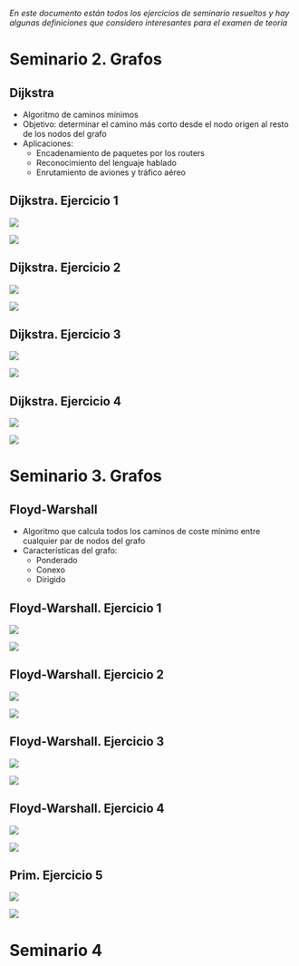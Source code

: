 *En este documento están todos los ejercicios de seminario resueltos y hay algunas definiciones que considero interesantes para el examen de teoría*
# Seminario 2. Grafos

## Dijkstra

- Algoritmo de caminos mínimos
- Objetivo: determinar el camino más corto desde el nodo origen al resto de los nodos del grafo
- Aplicaciones: 
	- Encadenamiento de paquetes por los routers
	- Reconocimiento del lenguaje hablado
	- Enrutamiento de aviones y tráfico aéreo

## Dijkstra. Ejercicio 1

![](./img/Pasted%20image%2020240113114658.png)

![](./img/IMG_7069.jpeg)

## Dijkstra. Ejercicio 2

![](./img/Pasted%20image%2020240113114724.png)

![](./img/IMG_7070.jpeg)

## Dijkstra. Ejercicio 3

![](./img/Pasted%20image%2020240113115721.png)

![](./img/IMG_7071.jpeg)

## Dijkstra. Ejercicio 4

![](./img/Pasted%20image%2020240113115853.png)

![](./img/IMG_7072.jpeg)

# Seminario 3. Grafos

## Floyd-Warshall

- Algoritmo que calcula todos los caminos de coste mínimo entre cualquier par de nodos del grafo
- Características del grafo:
	- Ponderado
	- Conexo
	- Dirigido

## Floyd-Warshall. Ejercicio 1

![](./img/Pasted%20image%2020240113121557.png)

![](./img/IMG_7073.jpeg)

## Floyd-Warshall. Ejercicio 2

![](./img/Pasted%20image%2020240113123340.png)

![](./img/IMG_7074.jpeg)

## Floyd-Warshall. Ejercicio 3

![](./img/Pasted%20image%2020240113125545.png)

![](./img/IMG_7075.jpeg)

## Floyd-Warshall. Ejercicio 4

![](./img/Pasted%20image%2020240113131935.png)

![](./img/IMG_7076.jpeg)

## Prim. Ejercicio 5

![](./img/Pasted%20image%2020240113133543.png)

![](./img/IMG_7077.jpeg)

# Seminario 4

